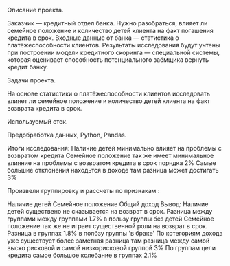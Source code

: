Описание проекта.

Заказчик — кредитный отдел банка. Нужно разобраться, влияет ли семейное положение и количество детей клиента на факт погашения кредита в срок. Входные данные от банка — статистика о платёжеспособности клиентов. Результаты исследования будут учтены при построении модели кредитного скоринга — специальной системы, которая оценивает способность потенциального заёмщика вернуть кредит банку.

Задачи проекта.

На основе статистики о платёжеспособности клиентов исследовать влияет ли семейное положение и количество детей клиента на факт возврата кредита в срок.

Используемый стек.

Предобработка данных, Python, Pandas.

Итоги исследования:
Наличие детей минимально влияет на проблемы с возвратом кредита Семейное положение так же имеет минимальное влияние на проблемы с возвратом кредита в срок порядка 2% Самые большие отклонения находьтся в доходе там разница может достигать 3%

Произвели группировку и рассчеты по признакам :

Наличие детей
Семейное положение
Общий доход Вывод:
Наличие детей существено не сказывается на возврат в срок. Разница между группами между группами 1.7% в пользу группы без детей
Семейное положение так же не играет существенной роли на возврат в срок. Разница в группах 1.8% в полбзу группы 'в браке'
По котегориям дохода уже существует более заметная разница там разница между самой выско рисковой и самой низкорисковой группой 3%
По группам цели кредита самое большое колебание в группах 2.1%